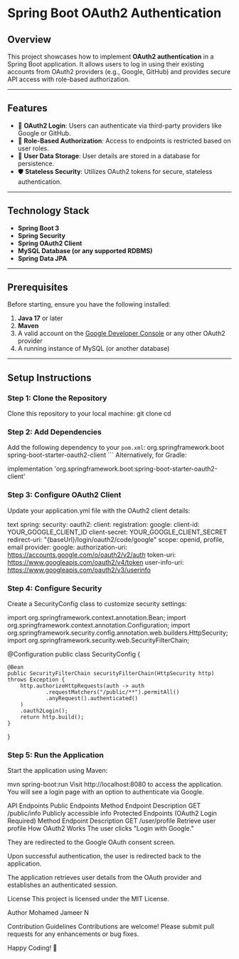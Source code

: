# Spring Boot OAuth2 Authentication

## Overview

This project showcases how to implement **OAuth2 authentication** in a Spring Boot application. It allows users to log in using their existing accounts from OAuth2 providers (e.g., Google, GitHub) and provides secure API access with role-based authorization.

---

## Features

- 🔐 **OAuth2 Login**: Users can authenticate via third-party providers like Google or GitHub.
- 🎯 **Role-Based Authorization**: Access to endpoints is restricted based on user roles.
- 📂 **User Data Storage**: User details are stored in a database for persistence.
- 🛡️ **Stateless Security**: Utilizes OAuth2 tokens for secure, stateless authentication.

---

## Technology Stack

- **Spring Boot 3**
- **Spring Security**
- **Spring OAuth2 Client**
- **MySQL Database (or any supported RDBMS)**
- **Spring Data JPA**

---

## Prerequisites

Before starting, ensure you have the following installed:

1. **Java 17** or later
2. **Maven**
3. A valid account on the [Google Developer Console](https://console.developers.google.com/) or any other OAuth2 provider
4. A running instance of MySQL (or another database)

---

## Setup Instructions

### Step 1: Clone the Repository
Clone this repository to your local machine:
git clone <repository-url>
cd <project-directory>

### Step 2: Add Dependencies
Add the following dependency to your `pom.xml`:
<dependency> <groupId>org.springframework.boot</groupId> <artifactId>spring-boot-starter-oauth2-client</artifactId> </dependency> ```
Alternatively, for Gradle:

implementation 'org.springframework.boot:spring-boot-starter-oauth2-client'

### Step 3: Configure OAuth2 Client
Update your application.yml file with the OAuth2 client details:

text
spring:
  security:
    oauth2:
      client:
        registration:
          google:
            client-id: YOUR_GOOGLE_CLIENT_ID
            client-secret: YOUR_GOOGLE_CLIENT_SECRET
            redirect-uri: "{baseUrl}/login/oauth2/code/google"
            scope: openid, profile, email
        provider:
          google:
            authorization-uri: https://accounts.google.com/o/oauth2/v2/auth
            token-uri: https://www.googleapis.com/oauth2/v4/token
            user-info-uri: https://www.googleapis.com/oauth2/v3/userinfo

            
### Step 4: Configure Security
Create a SecurityConfig class to customize security settings:

import org.springframework.context.annotation.Bean;
import org.springframework.context.annotation.Configuration;
import org.springframework.security.config.annotation.web.builders.HttpSecurity;
import org.springframework.security.web.SecurityFilterChain;

@Configuration
public class SecurityConfig {

    @Bean
    public SecurityFilterChain securityFilterChain(HttpSecurity http) throws Exception {
        http.authorizeHttpRequests(auth -> auth
                .requestMatchers("/public/**").permitAll()
                .anyRequest().authenticated()
        )
        .oauth2Login();
        return http.build();
    }
}

### Step 5: Run the Application
Start the application using Maven:

mvn spring-boot:run
Visit http://localhost:8080 to access the application. You will see a login page with an option to authenticate via Google.

API Endpoints
Public Endpoints
Method	Endpoint	Description
GET	/public/info	Publicly accessible info
Protected Endpoints (OAuth2 Login Required)
Method	Endpoint	Description
GET	/user/profile	Retrieve user profile
How OAuth2 Works
The user clicks "Login with Google."

They are redirected to the Google OAuth consent screen.

Upon successful authentication, the user is redirected back to the application.

The application retrieves user details from the OAuth provider and establishes an authenticated session.

License
This project is licensed under the MIT License.

Author
Mohamed Jameer N

Contribution Guidelines
Contributions are welcome! Please submit pull requests for any enhancements or bug fixes.

Happy Coding! 🚀
